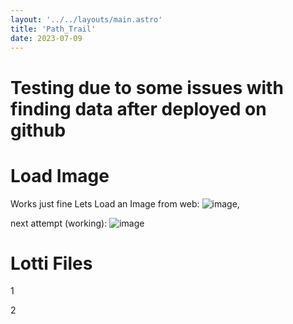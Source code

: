 ```yaml
---
layout: '../../layouts/main.astro'
title: 'Path_Trail'
date: 2023-07-09
---
```


# Testing due to some issues with finding data after deployed on github

# Load Image

Works just fine
Lets Load an Image from web:
![image](https://plus.unsplash.com/premium_photo-1676210736121-3994f53bb493?ixlib=rb-4.0.3&ixid=M3wxMjA3fDB8MHxwaG90by1wYWdlfHx8fGVufDB8fHx8fA%3D%3D&auto=format&fit=crop&w=698&q=80),


next attempt (working):
![image](../../H2O_Plot/src/assets/moon.jpg)
<!-- ![The cat trap in action](../../H2O_Plot/src/assets/0_Wing_Tube.png) -->


# Lotti Files

<!-- ----------------------- load all required sources ---------------------- -->
<script src="https://unpkg.com/@dotlottie/player-component@1.0.0/dist/dotlottie-player.js"></script>
1
  <dotlottie-player
    id="bismillah"
    class="mosque_Anim"
    autoplay
    speed="2"
    loop
    mode="bounce"
    src="../../H2O_Plot/src/assets/0_Lotti/mosque.lottie"
    style="width: 100%">
</dotlottie-player>

2



